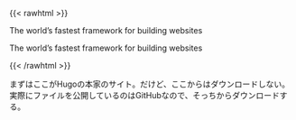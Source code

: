{{< rawhtml >}}<a href="https://gohugo.io/" style="text-decoration: none;"><div class="link-box"><div class="img-box"><div style="background-image: url('https://gohugo.io/featured.png');"></div></div><div class="text-box"><p class="title">The world’s fastest framework for building websites</p><p class="description">The world’s fastest framework for building websites</p></div></div></a>{{< /rawhtml >}}


まずはここがHugoの本家のサイト。だけど、ここからはダウンロードしない。実際にファイルを公開しているのはGitHubなので、そっちからダウンロードする。
